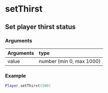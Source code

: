 # setThirst
## Set player thirst status
### Arguments
| Arguments    | type |
| ---------- | :--------- |
| value | number (min 0, max 1000) |

### Example
```lua
Player.setThirst(500)
```